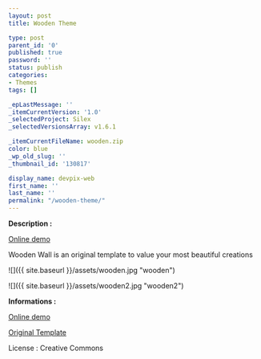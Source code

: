 ```yaml
---
layout: post
title: Wooden Theme

type: post
parent_id: '0'
published: true
password: ''
status: publish
categories:
- Themes
tags: []

_epLastMessage: ''
_itemCurrentVersion: '1.0'
_selectedProject: Silex
_selectedVersionsArray: v1.6.1

_itemCurrentFileName: wooden.zip
color: blue
_wp_old_slug: ''
_thumbnail_id: '130817'

display_name: devpix-web
first_name: ''
last_name: ''
permalink: "/wooden-theme/"
---
```


**Description :**

[Online demo](http://silexprod.com/silex_cifacom20102011/?/wooden "Online Demo")

Wooden Wall is an original template to value your most beautiful creations

![]({{ site.baseurl }}/assets/wooden.jpg "wooden")

![]({{ site.baseurl }}/assets/wooden2.jpg "wooden2")

**Informations :**

[Online demo](http://preprod.webschoolfactory.com/labo/2010-2011/silex/silex_server/?/wooden "Online Demo")

[Original Template](http://www.templatemo.com/preview/templatemo_306_wooden_wall "Online Demo")

License
: Creative Commons